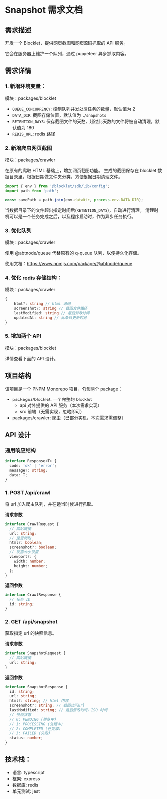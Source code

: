 # Snapshot 需求文档

## 需求描述

开发一个 Blocklet，提供网页截图和网页源码抓取的 API 服务。

它会在服务器上维护一个队列，通过 puppeteer 异步抓取内容。

## 需求详情

### 1. 新增环境变量：

模块：packages/blocklet

- `QUEUE_CONCURRENCY`: 控制队列并发处理任务的数量，默认值为 2
- `DATA_DIR`: 截图存储位置，默认值为 `./snapshots`
- `RETENTION_DAYS`: 保存截图文件的天数，超过此天数的文件将被自动清理，默认值为 180
- `REDIS_URL`: redis 路径

### 2. 新增爬虫网页截图

模块：packages/crawler

在原有的爬取 HTML 基础上，增加网页截图功能。
生成的截图保存在 blocklet 数据目录里，根据日期做文件夹分类，方便根据日期清理文件。

```typescript
import { env } from '@blocklet/sdk/lib/config';
import path from 'path';

const savePath = path.join(env.dataDir, process.env.DATA_DIR);
```

当数据目录下的文件超出指定时间后(`RETENTION_DAYS`)，自动进行清理。
清理时机可以是一个任务完成之后，以及程序启动时，作为异步任务执行。

### 3. 优化队列

模块：packages/crawler

使用 @abtnode/queue 代替原有的 q-queue 队列，以便持久化存储。

使用文档：https://www.npmjs.com/package/@abtnode/queue

### 4. 优化 redis 存储结构：

模块：packages/crawler

```typescript
{
    html?: string // html 源码
    screenshot?: string // 截图文件路径
    lastModified: string // 最后修改时间
    updatedAt: string // 此条目更新时间
}
```

### 5. 增加两个 API

模块：packages/blocklet

详情查看下面的 API 设计。

## 项目结构

该项目是一个 PNPM Monorepo 项目，包含两个 package：

- packages/blocklet: 一个完整的 blocklet
  - api 对外提供的 API 服务（本次需求实现）
  - src 前端（无需实现，忽略即可）
- packages/crawler: 爬虫（已部分实现，本次需求需调整）

## API 设计

### 通用响应结构

```typescript
interface Response<T> {
  code: 'ok' | 'error';
  message?: string;
  data: T;
}
```

### 1. POST /api/crawl

将 url 加入爬虫队列，并在适当时候进行抓取。

**请求参数**

```typescript
interface CrawlRequest {
  // 网站链接
  url: string;
  // 是否爬取
  html?: boolean;
  screenshot?: boolean;
  // 视窗大小设置
  viewport?: {
    width: number;
    height: number;
  };
}
```

**返回参数**

```typescript
interface CrawlResponse {
  // 任务 ID
  id: string;
}
```

### 2. GET /api/snapshot

获取指定 url 的快照信息。

**请求参数**

```typescript
interface SnapshotRequest {
  // 网站链接
  url: string;
}
```

**返回参数**

```typescript
interface SnapshotResponse {
  id: string;
  url: string;
  html?: string; // html 内容
  screenshot?: string; // 截图访问url
  lastModified: string; // 最后修改时间，ISO 时间
  // 快照状态
  // 0: PENDING (排队中)
  // 1: PROCESSING (处理中)
  // 2: COMPLETED (已完成)
  // 3: FAILED (失败)
  status: number;
}
```

## 技术栈：

- 语言: typescript
- 框架: express
- 数据库: redis
- 单元测试: jest
